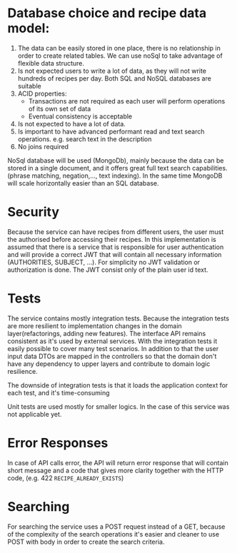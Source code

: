 

# Database choice and recipe data model:
1. The data can be easily stored in one place, there is no relationship in order to create related tables. We can use noSql to take advantage of flexible data structure.
2. Is not expected users to write a lot of data, as they will not write hundreds of recipes per day. Both SQL and NoSQL databases are suitable
3. ACID properties:
   * Transactions are not required as each user will perform operations of its own set of data 
   * Eventual consistency is acceptable
4. Is not expected to have a lot of data.
5. Is important to have advanced performant read and text search operations. e.g. search text in the description
6. No joins required

NoSql database will be used (MongoDb), mainly because the data can be stored in a single document, and it offers great full text search capabilities. (phrase matching, negation,..., text indexing). 
In the same time MongoDB will scale horizontally easier than an SQL database.

# Security
Because the service can have recipes from different users, the user must the authorised before accessing their recipes. In this implementation is assumed that there is a service that is responsible for user authentication and will provide 
a correct JWT that will contain all necessary information (AUTHORITIES, SUBJECT, ...). For simplicity no JWT validation or authorization is done. The JWT consist only of the plain user id text. 

# Tests 
The service contains mostly integration tests. Because the integration tests are more resilient to implementation changes in the domain layer(refactorings, adding new features). The interface API remains consistent as it's used by external services.
With the integration tests it easily possible to cover many test scenarios. In addition to that the user input data DTOs are mapped in the controllers so that the domain don't have any dependency to upper layers and contribute to domain logic resilience.

The downside of integration tests is that it loads the application context for each test, and it's time-consuming

Unit tests are used mostly for smaller logics. In the case of this service was not applicable yet. 

# Error Responses
In case of API calls error, the API will return error response that will contain short message and a code that gives more clarity together with the HTTP code, (e.g. 422 `RECIPE_ALREADY_EXISTS`)

# Searching
For searching the service uses a POST request instead of a GET, because of the complexity of the search operations it's easier and cleaner to use POST with body in order to create the search criteria.
